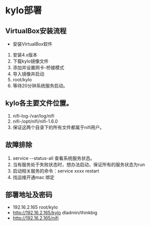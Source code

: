# kylo部署
## VirtualBox安装流程
* 安装VirtualBox软件
1. 安装4.x版本
2. 下载kylo镜像文件
3. 添加并设置网卡-桥接模式
4. 导入镜像并启动
5. root/kylo
6. 等待20分钟系统服务启动。

## kylo各主要文件位置。
1. nifi-log-/var/log/nifi
2. nifi-/opt/nifi/nifi-1.6.0
3. 保证这两个目录下的所有文件都属于nifi用户。

## 故障排除
1. service --status-all 查看系统服务状态。
2. 当有服务处于失败状态时，想办法启动，保证所有的服务状态为run
3. 启动相关服务的命令：service xxxx restart
4. 找运维开通mac 绑定

## 部署地址及密码
* 192.16.2.165 root/kylo
* http://192.16.2.165/kylo  dladmin/thinkbig
* http://192.16.2.165/nifi 
